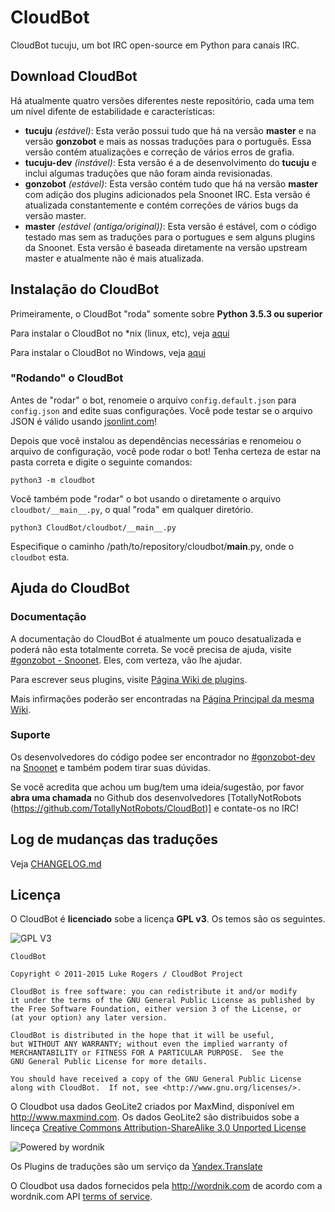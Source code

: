 # CloudBot
CloudBot tucuju, um bot IRC open-source em Python para canais IRC.

## Download CloudBot

Há atualmente quatro versões diferentes neste repositório, cada uma tem um nível difente de estabilidade e características:
 - **tucuju** *(estável)*: Esta verão possui tudo que há na versão **master** e na versão **gonzobot** e mais as nossas traduções para o português. Essa versão contém atualizações e correção de vários erros de grafia.
 - **tucuju-dev** *(instável)*: Esta versão é a de desenvolvimento do **tucuju** e inclui algumas traduções que não foram ainda revisionadas.
 - **gonzobot** *(estável)*: Esta versão contém tudo que há na versão **master** com adição dos plugins adicionados pela Snoonet IRC. Esta versão é atualizada constantemente e contém correções de vários bugs da versão master.
 - **master** *(estável (antiga/original))*: Esta versão é estável, com o código testado mas sem as traduções para o portugues e sem alguns plugins da Snoonet. Esta versão é baseada diretamente na versão upstream master e atualmente não é mais atualizada.

## Instalação do CloudBot

Primeiramente, o CloudBot "roda" somente sobre **Python 3.5.3 ou superior**

Para instalar o CloudBot no *nix (linux, etc), veja [aqui](docs/installing/nix.md)

Para instalar o CloudBot no Windows, veja [aqui](docs/installing/win.md)


### "Rodando" o CloudBot

Antes de "rodar" o bot, renomeie o arquivo `config.default.json` para `config.json` and edite suas configurações. Você pode testar se o arquivo JSON é válido usando [jsonlint.com](http://jsonlint.com/)!

Depois que você instalou as dependências necessárias e renomeiou o arquivo de configuração, você pode rodar o bot! Tenha certeza de estar na pasta correta e digite o seguinte comandos:

```
python3 -m cloudbot
```

Você também pode "rodar" o bot usando o diretamente o arquivo `cloudbot/__main__.py`, o qual "roda" em qualquer diretório.
```
python3 CloudBot/cloudbot/__main__.py
```
Especifique o caminho /path/to/repository/cloudbot/__main__.py, onde o `cloudbot` esta.

## Ajuda do CloudBot

### Documentação

A documentação do CloudBot é atualmente um pouco desatualizada e poderá não esta totalmente correta. Se você precisa de ajuda, visite [#gonzobot - Snoonet](https://webchat.snoonet.org/#gonzobot-dev). Eles, com verteza, vão lhe ajudar.

Para escrever seus plugins, visite [Página Wiki de plugins](https://github.com/CloudBotIRC/CloudBot/wiki/Writing-your-first-command-plugin).

Mais infirmações poderão ser encontradas na [Página Principal da mesma Wiki](https://github.com/CloudBotIRC/CloudBot/wiki).

### Suporte

Os desenvolvedores do código podee ser encontrador no [#gonzobot-dev](https://webchat.snoonet.org/#gonzobot-dev) na [Snoonet](https://snoonet.org) e também podem tirar suas dúvidas.

Se você acredita que achou um bug/tem uma ideia/sugestão, por favor **abra uma chamada** no Github dos desenvolvedores [TotallyNotRobots (https://github.com/TotallyNotRobots/CloudBot)] e contate-os no IRC!

## Log de mudanças das traduções

Veja [CHANGELOG.md](CHANGELOG.md)

## Licença

O CloudBot é **licenciado** sobe a licença **GPL v3**. Os temos são os seguintes.

![GPL V3](https://www.gnu.org/graphics/gplv3-127x51.png)
    
    CloudBot

    Copyright © 2011-2015 Luke Rogers / CloudBot Project

    CloudBot is free software: you can redistribute it and/or modify
    it under the terms of the GNU General Public License as published by
    the Free Software Foundation, either version 3 of the License, or
    (at your option) any later version.

    CloudBot is distributed in the hope that it will be useful,
    but WITHOUT ANY WARRANTY; without even the implied warranty of
    MERCHANTABILITY or FITNESS FOR A PARTICULAR PURPOSE.  See the
    GNU General Public License for more details.

    You should have received a copy of the GNU General Public License
    along with CloudBot.  If not, see <http://www.gnu.org/licenses/>.
    
O Cloudbot usa dados GeoLite2 criados por MaxMind, disponível em
<a href="http://www.maxmind.com">http://www.maxmind.com</a>. Os dados GeoLite2 são distribuidos sobe a linceça [Creative Commons Attribution-ShareAlike 3.0 Unported License](https://creativecommons.org/licenses/by-sa/3.0/)

![Powered by wordnik](https://www.wordnik.com/img/wordnik_badge_a1.png)

Os Plugins de traduções são um serviço da [Yandex.Translate](https://translate.yandex.com)

O Cloudbot usa dados fornecidos pela <a href="http://wordnik.com">http://wordnik.com</a> de acordo com a wordnik.com API <a href="http://developer.wordnik.com/#!/terms">terms of service</a>.
